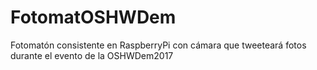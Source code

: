 # FotomatOSHWDem
Fotomatón consistente en RaspberryPi con cámara que tweeteará fotos durante el evento de la OSHWDem2017

